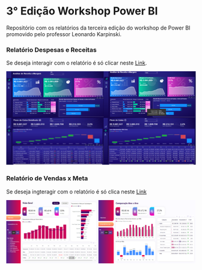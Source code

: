 # 3° Edição Workshop Power BI
Repositório com os relatórios da terceira edição do workshop de Power BI promovido pelo professor Leonardo Karpinski.

### Relatório Despesas e Receitas
Se deseja interagir com o relatório é só clicar neste [Link](https://app.powerbi.com/view?r=eyJrIjoiMjhjMTdmNWUtMGZmYy00YmQwLWFjM2ItYTg5Yjk4ZjQ5MzgzIiwidCI6ImY4NWYzNjgwLTUwMTMtNGE0OS04Yjc5LTA4NTQyNWRkOTVlZCJ9).

![](https://github.com/anacarolinatvres/3ed-workshop-pbi/blob/master/imagens/despesas_receitas.png)

### Relatório de Vendas x Meta
Se deseja ingteragir com o relatório é só clica neste [Link](https://app.powerbi.com/view?r=eyJrIjoiNGQ1NWI4ZjEtZTc1Zi00ODkyLThiNjQtOTdlYmU1NDliY2I1IiwidCI6ImY4NWYzNjgwLTUwMTMtNGE0OS04Yjc5LTA4NTQyNWRkOTVlZCJ9)

![](https://github.com/anacarolinatvres/3ed-workshop-pbi/blob/master/imagens/vendas_meta.png)
